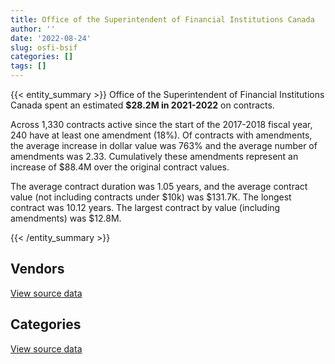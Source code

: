 ```yaml
---
title: Office of the Superintendent of Financial Institutions Canada
author: ''
date: '2022-08-24'
slug: osfi-bsif
categories: []
tags: []
---
```


<script src="/rmarkdown-libs/htmlwidgets/htmlwidgets.js"></script>
<link href="/rmarkdown-libs/datatables-css/datatables-crosstalk.css" rel="stylesheet" />
<script src="/rmarkdown-libs/datatables-binding/datatables.js"></script>
<script src="/rmarkdown-libs/jquery/jquery-3.6.0.min.js"></script>
<link href="/rmarkdown-libs/dt-core-bootstrap/css/dataTables.bootstrap.min.css" rel="stylesheet" />
<link href="/rmarkdown-libs/dt-core-bootstrap/css/dataTables.bootstrap.extra.css" rel="stylesheet" />
<script src="/rmarkdown-libs/dt-core-bootstrap/js/jquery.dataTables.min.js"></script>
<script src="/rmarkdown-libs/dt-core-bootstrap/js/dataTables.bootstrap.min.js"></script>
<link href="/rmarkdown-libs/crosstalk/css/crosstalk.min.css" rel="stylesheet" />
<script src="/rmarkdown-libs/crosstalk/js/crosstalk.min.js"></script>
<script src="/rmarkdown-libs/htmlwidgets/htmlwidgets.js"></script>
<link href="/rmarkdown-libs/datatables-css/datatables-crosstalk.css" rel="stylesheet" />
<script src="/rmarkdown-libs/datatables-binding/datatables.js"></script>
<script src="/rmarkdown-libs/jquery/jquery-3.6.0.min.js"></script>
<link href="/rmarkdown-libs/dt-core-bootstrap/css/dataTables.bootstrap.min.css" rel="stylesheet" />
<link href="/rmarkdown-libs/dt-core-bootstrap/css/dataTables.bootstrap.extra.css" rel="stylesheet" />
<script src="/rmarkdown-libs/dt-core-bootstrap/js/jquery.dataTables.min.js"></script>
<script src="/rmarkdown-libs/dt-core-bootstrap/js/dataTables.bootstrap.min.js"></script>
<link href="/rmarkdown-libs/crosstalk/css/crosstalk.min.css" rel="stylesheet" />
<script src="/rmarkdown-libs/crosstalk/js/crosstalk.min.js"></script>

{{< entity_summary >}}
Office of the Superintendent of Financial Institutions Canada spent an estimated **\$28.2M in 2021-2022** on contracts.

Across 1,330 contracts active since the start of the 2017-2018 fiscal year, 240 have at least one amendment (18%). Of contracts with amendments, the average increase in dollar value was 763% and the average number of amendments was 2.33. Cumulatively these amendments represent an increase of \$88.4M over the original contract values.

The average contract duration was 1.05 years, and the average contract value (not including contracts under \$10k) was \$131.7K. The longest contract was 10.12 years. The largest contract by value (including amendments) was \$12.8M.

{{< /entity_summary >}}

## Vendors

<div id="htmlwidget-1" style="width:100%;height:auto;" class="datatables html-widget"></div>
<script type="application/json" data-for="htmlwidget-1">{"x":{"style":"bootstrap","filter":"none","vertical":false,"data":[["<a href=\"/vendors/a_hundred_answers/\">A HUNDRED ANSWERS<\/a>","<a href=\"/vendors/accenture/\">ACCENTURE<\/a>","<a href=\"/vendors/adga_group/\">ADGA GROUP<\/a>","<a href=\"/vendors/advanced_business_interiors/\">ADVANCED BUSINESS INTERIORS<\/a>","<a href=\"/vendors/advanced_chippewa_technologies/\">ADVANCED CHIPPEWA TECHNOLOGIES<\/a>","<a href=\"/vendors/altis_human_resources/\">ALTIS HUMAN RESOURCES<\/a>","<a href=\"/vendors/amex_bank_of_canada/\">AMEX BANK OF CANADA<\/a>","<a href=\"/vendors/artemp_personnel_services/\">ARTEMP PERSONNEL SERVICES<\/a>","<a href=\"/vendors/avi_spl_canada/\">AVI SPL CANADA<\/a>","<a href=\"/vendors/bdo_canada/\">BDO CANADA<\/a>","<a href=\"/vendors/bell_canada/\">BELL CANADA<\/a>","<a href=\"/vendors/blackberry/\">BLACKBERRY<\/a>","<a href=\"/vendors/bp_m_government_im_it_consulting/\">BP M GOVERNMENT IM IT CONSULTING<\/a>","<a href=\"/vendors/calian/\">CALIAN<\/a>","<a href=\"/vendors/canadian_corps_of_commissionaires/\">CANADIAN CORPS OF COMMISSIONAIRES<\/a>","<a href=\"/vendors/carahsoft_technology/\">CARAHSOFT TECHNOLOGY<\/a>","<a href=\"/vendors/cdw_canada/\">CDW CANADA<\/a>","<a href=\"/vendors/cgi/\">CGI<\/a>","<a href=\"/vendors/click_networks/\">CLICK NETWORKS<\/a>","<a href=\"/vendors/cofomo/\">COFOMO<\/a>","<a href=\"/vendors/commvault_systems/\">COMMVAULT SYSTEMS<\/a>","<a href=\"/vendors/conexsys/\">CONEXSYS<\/a>","<a href=\"/vendors/csdc_systems/\">CSDC SYSTEMS<\/a>","<a href=\"/vendors/d_doyle_installations/\">D DOYLE INSTALLATIONS<\/a>","<a href=\"/vendors/dell_computer/\">DELL COMPUTER<\/a>","<a href=\"/vendors/deloitte_and_touche/\">DELOITTE AND TOUCHE<\/a>","<a href=\"/vendors/donna_cona/\">DONNA CONA<\/a>","<a href=\"/vendors/ecole_de_langues_abce/\">ECOLE DE LANGUES ABCE<\/a>","<a href=\"/vendors/ecole_de_langues_la_cite/\">ECOLE DE LANGUES LA CITE<\/a>","<a href=\"/vendors/environics_research_group/\">ENVIRONICS RESEARCH GROUP<\/a>","<a href=\"/vendors/ernst_young/\">ERNST YOUNG<\/a>","<a href=\"/vendors/excel_human_resources/\">EXCEL HUMAN RESOURCES<\/a>","<a href=\"/vendors/factiva/\">FACTIVA<\/a>","<a href=\"/vendors/fast_forward_french/\">FAST FORWARD FRENCH<\/a>","<a href=\"/vendors/fast_track_staffing/\">FAST TRACK STAFFING<\/a>","<a href=\"/vendors/gartner/\">GARTNER<\/a>","<a href=\"/vendors/gc_strategies/\">GC STRATEGIES<\/a>","<a href=\"/vendors/haworth/\">HAWORTH<\/a>","<a href=\"/vendors/hewlett_packard/\">HEWLETT PACKARD<\/a>","<a href=\"/vendors/hypertec/\">HYPERTEC<\/a>","<a href=\"/vendors/i4c_information_technology/\">I4C INFORMATION TECHNOLOGY<\/a>","<a href=\"/vendors/ibiska_telecom/\">IBISKA TELECOM<\/a>","<a href=\"/vendors/ibm_canada/\">IBM CANADA<\/a>","<a href=\"/vendors/info_tech_research_group/\">INFO TECH RESEARCH GROUP<\/a>","<a href=\"/vendors/integra_networks/\">INTEGRA NETWORKS<\/a>","<a href=\"/vendors/interactive_audio_visual/\">INTERACTIVE AUDIO VISUAL<\/a>","<a href=\"/vendors/ipss/\">IPSS<\/a>","<a href=\"/vendors/iron_mountain/\">IRON MOUNTAIN<\/a>","<a href=\"/vendors/itex/\">ITEX<\/a>","<a href=\"/vendors/kpmg/\">KPMG<\/a>","<a href=\"/vendors/kyndryl_canada/\">KYNDRYL CANADA<\/a>","<a href=\"/vendors/language_research_development_group/\">LANGUAGE RESEARCH DEVELOPMENT GROUP<\/a>","<a href=\"/vendors/lannick_contract_solutions/\">LANNICK CONTRACT SOLUTIONS<\/a>","<a href=\"/vendors/lansdowne_technologies/\">LANSDOWNE TECHNOLOGIES<\/a>","<a href=\"/vendors/lro_staffing/\">LRO STAFFING<\/a>","<a href=\"/vendors/lumina_it/\">LUMINA IT<\/a>","<a href=\"/vendors/maxsys_staffing_and_consulting/\">MAXSYS STAFFING AND CONSULTING<\/a>","<a href=\"/vendors/mdos_consulting/\">MDOS CONSULTING<\/a>","<a href=\"/vendors/media_q/\">MEDIA Q<\/a>","<a href=\"/vendors/michael_wager_consulting/\">MICHAEL WAGER CONSULTING<\/a>","<a href=\"/vendors/microsoft_canada/\">MICROSOFT CANADA<\/a>","<a href=\"/vendors/morneau_shepell/\">MORNEAU SHEPELL<\/a>","<a href=\"/vendors/nattiq/\">NATTIQ<\/a>","<a href=\"/vendors/nisha_techonologies/\">NISHA TECHONOLOGIES<\/a>","<a href=\"/vendors/nitam_solutions/\">NITAM SOLUTIONS<\/a>","<a href=\"/vendors/onx_enterprise_solutions/\">ONX ENTERPRISE SOLUTIONS<\/a>","<a href=\"/vendors/optiv_canada_federal/\">OPTIV CANADA FEDERAL<\/a>","<a href=\"/vendors/panasonic/\">PANASONIC<\/a>","<a href=\"/vendors/pleiad_canada/\">PLEIAD CANADA<\/a>","<a href=\"/vendors/precisionit/\">PRECISIONIT<\/a>","<a href=\"/vendors/pricewaterhouse_coopers/\">PRICEWATERHOUSE COOPERS<\/a>","<a href=\"/vendors/promaxis/\">PROMAXIS<\/a>","<a href=\"/vendors/purelogic/\">PURELOGIC<\/a>","<a href=\"/vendors/qmr/\">QMR<\/a>","<a href=\"/vendors/quintet_consulting/\">QUINTET CONSULTING<\/a>","<a href=\"/vendors/randstad/\">RANDSTAD<\/a>","<a href=\"/vendors/raymond_chabot_grant_thornton/\">RAYMOND CHABOT GRANT THORNTON<\/a>","<a href=\"/vendors/rhea/\">RHEA<\/a>","<a href=\"/vendors/s_p_global_market_intelligence/\">S P GLOBAL MARKET INTELLIGENCE<\/a>","<a href=\"/vendors/sas_institute/\">SAS INSTITUTE<\/a>","<a href=\"/vendors/sharp_electronics/\">SHARP ELECTRONICS<\/a>","<a href=\"/vendors/shi_canada/\">SHI CANADA<\/a>","<a href=\"/vendors/si_systems/\">SI SYSTEMS<\/a>","<a href=\"/vendors/softchoice/\">SOFTCHOICE<\/a>","<a href=\"/vendors/stoneworks_technologies/\">STONEWORKS TECHNOLOGIES<\/a>","<a href=\"/vendors/systematix_solutions/\">SYSTEMATIX SOLUTIONS<\/a>","<a href=\"/vendors/tankatek/\">TANKATEK<\/a>","<a href=\"/vendors/telecom_computer_services/\">TELECOM COMPUTER SERVICES<\/a>","<a href=\"/vendors/telus_canada/\">TELUS CANADA<\/a>","<a href=\"/vendors/teramach_technologies/\">TERAMACH TECHNOLOGIES<\/a>","<a href=\"/vendors/the_aim_group/\">THE AIM GROUP<\/a>","<a href=\"/vendors/the_mathworks/\">THE MATHWORKS<\/a>","<a href=\"/vendors/the_vcan_group/\">THE VCAN GROUP<\/a>","<a href=\"/vendors/thomson_reuters/\">THOMSON REUTERS<\/a>","<a href=\"/vendors/trm_technologies/\">TRM TECHNOLOGIES<\/a>","<a href=\"/vendors/turtle_island_staffing/\">TURTLE ISLAND STAFFING<\/a>","<a href=\"/vendors/ubiqus_canada/\">UBIQUS CANADA<\/a>","<a href=\"/vendors/university_of_ottawa/\">UNIVERSITY OF OTTAWA<\/a>","<a href=\"/vendors/veritaaq_technology_house/\">VERITAAQ TECHNOLOGY HOUSE<\/a>","<a href=\"/vendors/vmware/\">VMWARE<\/a>","<a href=\"/vendors/wolters_kluwer/\">WOLTERS KLUWER<\/a>","<a href=\"/vendors/zycom/\">ZYCOM<\/a>"],[121928.65,3345051.77,null,290011.26,30896.89,205282.48,82565.95,null,null,730893.34,212673.51,24224.83,24860,9339.76,320629.02,1503.42,null,377921.3,null,583011.76,null,158363.77,17088.93,null,175606.07,157705.94,null,28709.41,null,68290.58,25000,1251044.78,38591.76,null,27387.96,196974.57,null,49968.06,null,null,365646.46,442224.16,256690.07,29206.64,812314.07,null,null,42316.29,1115030.8,24986.79,null,null,41646.15,15820,997.94,22912.46,null,null,4162.7,87729.7,799492.79,null,null,110991.69,null,null,null,null,null,26093.38,194387.1,null,null,null,null,104422.86,221123.18,24973,217991.17,115227.23,147587.46,null,395627.97,96312.43,137009.44,246485.98,null,26879.07,368148.4,512007.87,27147.37,36151.39,86271.19,null,410155.48,59449.77,262634.74,5951.66,2957034.6,130278.94,null,null],[122262.7,4280730.58,16304.15,541033.25,21038.17,410521.78,87609.98,21273.11,null,700332.89,90885.43,32093.13,null,282900.94,159458.68,16246.62,null,null,null,1383125.74,null,7013.99,14949.89,76632.83,17824.62,58415.26,null,3251.44,null,65031.23,null,1435909.5,39744.36,null,22275.54,344222.82,null,122262.99,16927.4,116499.61,409255.67,443002.44,211757.97,33062.11,338063.14,null,3345.41,30750.18,129095.84,75594.13,null,null,148736.25,null,null,22975.23,null,null,4174.1,158955.8,385098.18,13325.12,null,899334.99,null,null,29576.7,52006.32,76637.98,null,98606.54,1273.15,null,null,null,null,102503.17,null,218588.41,81993.75,213608.36,null,396711.88,105250.61,552718.14,247161.29,null,73175.39,941864.07,412526.92,2746.87,12754.33,86507.55,15707.6,417729.06,2347.76,263354.28,6914.05,4036923.82,204033.47,null,null],[121928.65,5080690.92,49181.95,25231.39,142084.68,323525.29,89749.76,123931.89,null,748206.27,856270.59,151813.4,null,157256.71,313397.96,null,22776.87,null,null,1090920.14,70959.6,null,3714.52,50718.17,15112.17,67620.47,null,55498.57,null,77368.15,71376.73,1448453.14,43718.8,null,null,337257.88,8925.31,null,null,169892.11,408137.49,429843.47,220652.56,46652.4,327471.54,10999.34,70506.06,19257.11,184485.95,48618.26,null,null,null,null,null,null,null,291043.34,4162.7,158521.49,1471976.16,53446.92,null,493943.67,null,null,16599.91,null,114642.88,null,98337.12,42469.4,null,3975.42,null,null,109090.2,null,274370.19,36957.42,271261.35,null,395627.97,123125.1,313083.13,183682.7,null,39485.61,162927.94,251139.17,null,12107.73,21508.71,null,403016.79,null,334558.46,16937.11,3117234.73,31949.55,null,27213.23],[null,1429240.14,49181.95,null,null,323525.29,null,null,110361.37,1031044.93,444628.55,247439.84,null,157007.63,628391.58,null,85554.86,null,57324.26,802904.78,null,null,null,23865.6,33686.71,45307.01,253017.11,97122.15,39603.15,75564.13,291293.37,1275289.87,45030.45,57297.88,null,209573.52,49359.69,null,null,14972.5,408137.49,467971.39,326432.24,49166.25,264646.35,150.68,160689.96,22851.92,126269.91,31668.26,41885.4,30932.33,null,null,null,null,49494,461873.12,19944.5,158521.49,1839966.51,40268.23,26779.87,751319.57,128301.33,38836.39,14499.74,63969.43,114642.88,null,null,2773.65,128237.95,29020.58,61885.71,null,86098.07,null,318701.33,37703.41,213745.89,26220.3,395627.97,57967,296190.28,null,173905.91,null,142573.22,48986.53,null,null,null,null,null,null,216960,12760.84,4602775.85,152726.1,11045.7,null]],"container":"<table class=\"table table-striped table-hover row-border order-column display\">\n  <thead>\n    <tr>\n      <th>Vendor<\/th>\n      <th>2018-2019<\/th>\n      <th>2019-2020<\/th>\n      <th>2020-2021<\/th>\n      <th>2021-2022<\/th>\n    <\/tr>\n  <\/thead>\n<\/table>","options":{"order":[[4,"desc"]],"pageLength":10,"autoWidth":true,"columnDefs":[{"targets":1,"render":"function(data, type, row, meta) {\n    return type !== 'display' ? data : DTWidget.formatCurrency(data, \"$\", 2, 3, \",\", \".\", true, null);\n  }"},{"targets":2,"render":"function(data, type, row, meta) {\n    return type !== 'display' ? data : DTWidget.formatCurrency(data, \"$\", 2, 3, \",\", \".\", true, null);\n  }"},{"targets":3,"render":"function(data, type, row, meta) {\n    return type !== 'display' ? data : DTWidget.formatCurrency(data, \"$\", 2, 3, \",\", \".\", true, null);\n  }"},{"targets":4,"render":"function(data, type, row, meta) {\n    return type !== 'display' ? data : DTWidget.formatCurrency(data, \"$\", 2, 3, \",\", \".\", true, null);\n  }"},{"width":"16%","targets":[1,2,3,4]},{"className":"dt-right","targets":[1,2,3,4]}],"orderClasses":false}},"evals":["options.columnDefs.0.render","options.columnDefs.1.render","options.columnDefs.2.render","options.columnDefs.3.render"],"jsHooks":[]}</script>
<p class="text-right">
<a href="https://github.com/GoC-Spending/contracts-data/tree/main/data/out/departments/osfi-bsif/summary_by_fiscal_year_by_vendor.csv" class="source-data-link btn btn-link">View source data</a>
</p>

## Categories

<div id="htmlwidget-2" style="width:100%;height:auto;" class="datatables html-widget"></div>
<script type="application/json" data-for="htmlwidget-2">{"x":{"style":"bootstrap","filter":"none","vertical":false,"data":[["<a href=\"/categories/1_facilities_and_construction/\">Facilities and construction<\/a>","<a href=\"/categories/10_office_management/\">Office management<\/a>","<a href=\"/categories/2_professional_services/\">Professional services<\/a>","<a href=\"/categories/3_information_technology/\">Information technology<\/a>","<a href=\"/categories/4_medical/\">Medical<\/a>","<a href=\"/categories/7_travel/\">Travel<\/a>","<a href=\"/categories/8_security_and_protection/\">Security and protection<\/a>","<a href=\"/categories/9_human_capital/\">Human capital<\/a>"],[141915.56,921973.86,4426901.44,17541026.06,null,null,320629.02,2559448.74],[268641.2,1817258.36,5508351.27,20721806.01,null,37375.24,269133.68,3284797.62],[211306.63,420467.62,4536952.39,21312776.86,null,89749.76,370242.21,2710136.02],[199543.95,645298.46,4860667.26,19053835.58,465.16,18348.33,577880.58,2835895.21]],"container":"<table class=\"table table-striped table-hover row-border order-column display\">\n  <thead>\n    <tr>\n      <th>Category<\/th>\n      <th>2018-2019<\/th>\n      <th>2019-2020<\/th>\n      <th>2020-2021<\/th>\n      <th>2021-2022<\/th>\n    <\/tr>\n  <\/thead>\n<\/table>","options":{"order":[[4,"desc"]],"dom":"t","pageLength":30,"autoWidth":true,"columnDefs":[{"targets":1,"render":"function(data, type, row, meta) {\n    return type !== 'display' ? data : DTWidget.formatCurrency(data, \"$\", 2, 3, \",\", \".\", true, null);\n  }"},{"targets":2,"render":"function(data, type, row, meta) {\n    return type !== 'display' ? data : DTWidget.formatCurrency(data, \"$\", 2, 3, \",\", \".\", true, null);\n  }"},{"targets":3,"render":"function(data, type, row, meta) {\n    return type !== 'display' ? data : DTWidget.formatCurrency(data, \"$\", 2, 3, \",\", \".\", true, null);\n  }"},{"targets":4,"render":"function(data, type, row, meta) {\n    return type !== 'display' ? data : DTWidget.formatCurrency(data, \"$\", 2, 3, \",\", \".\", true, null);\n  }"},{"width":"16%","targets":[1,2,3,4]},{"className":"dt-right","targets":[1,2,3,4]}],"orderClasses":false,"lengthMenu":[10,25,30,50,100]}},"evals":["options.columnDefs.0.render","options.columnDefs.1.render","options.columnDefs.2.render","options.columnDefs.3.render"],"jsHooks":[]}</script>
<p class="text-right">
<a href="https://github.com/GoC-Spending/contracts-data/tree/main/data/out/departments/osfi-bsif/summary_by_fiscal_year_by_category.csv" class="source-data-link btn btn-link">View source data</a>
</p>
